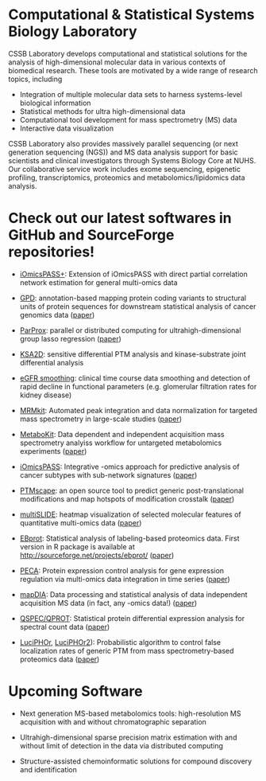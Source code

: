 
# Computational & Statistical Systems Biology Laboratory

CSSB Laboratory develops computational and statistical solutions for the analysis of high-dimensional molecular data in various contexts of biomedical research. These tools are motivated by a wide range of research topics, including

- Integration of multiple molecular data sets to harness systems-level biological information
- Statistical methods for ultra high-dimensional data
- Computational tool development for mass spectrometry (MS) data
- Interactive data visualization

CSSB Laboratory also provides massively parallel sequencing (or next generation sequencing (NGS)) and MS data analysis support for basic scientists and clinical investigators through Systems Biology Core at NUHS. Our collaborative service work includes exome sequencing, epigenetic profiling, transcriptomics, proteomics and metabolomics/lipidomics data analysis.

# Check out our latest softwares in GitHub and SourceForge repositories!

- <a href="https://github.com/cssblab/iOmicsPASSplus" target="_blank">iOmicsPASS+</a>: Extension of iOmicsPASS with direct partial correlation network estimation for general multi-omics data

- <a href="https://github.com/ginnyintifa/GPD" target="_blank">GPD</a>: annotation-based mapping protein coding variants to structural units of protein sequences for downstream statistical analysis of cancer genomics data (<a href="https://onlinelibrary.wiley.com/doi/abs/10.1002/humu.23979" target="_blank">paper</a>)

- <a href="https://github.com/kose-y/ParProx.jl" target="_blank">ParProx</a>: parallel or distributed computing for ultrahigh-dimensional group lasso regression (<a href="https://academic.oup.com/bib/article/22/6/bbab256/6319937" target="_blank">paper</a>)

- <a href="https://github.com/ginnyintifa/KSA2D" target="_blank">KSA2D</a>: sensitive differential PTM analysis and kinase-substrate joint differential analysis

- <a href="https://github.com/jleechung/eGFRsmooth" target="_blank">eGFR smoothing</a>: clinical time course data smoothing and detection of rapid decline in functional parameters (e.g. glomerular filtration rates for kidney disease)

- <a href="https://github.com/MRMkit/MRMkit" target="_blank">MRMkit</a>: Automated peak integration and data normalization for targeted mass spectrometry in large-scale studies (<a href="https://pubs.acs.org/doi/10.1021/acs.analchem.0c03060" target="_blank">paper</a>)

- <a href="https://github.com/MetaboKit/MetaboKit" target="_blank">MetaboKit</a>: Data dependent and independent acquisition mass spectrometry analyiss workflow for untargeted metabolomics experiments (<a href="https://pubs.rsc.org/en/content/articlelanding/2020/mo/d0mo00030b" target="_blank">paper</a>)

- <a href="https://github.com/cssblab/iOmicsPASS" target="_blank">iOmicsPASS</a>: Integrative -omics approach for predictive analysis of cancer subtypes with sub-network signatures (<a href="https://www.nature.com/articles/s41540-019-0099-y" target="_blank">paper</a>) 

- <a href="http://github.com/ginnyintifa/PTMscape/" target="_blank">PTMscape</a>: an open source tool to predict generic post-translational modifications and map hotspots of modification crosstalk (<a href="https://pubs.rsc.org/en/content/articlelanding/2018/mo/c8mo00027a" target="_blank">paper</a>)

- <a href="https://github.com/soumitag/multiSLIDE" target="_blank">multiSLIDE</a>: heatmap visualization of selected molecular features of quantitative multi-omics data (<a href="https://www.nature.com/articles/s41467-021-22650-x" target="_blank">paper</a>)

- <a href="http://github.com/cssblab/EBprot" target="_blank">EBprot</a>: Statistical analysis of labeling-based proteomics data. First version in R package is available at http://sourceforge.net/projects/ebprot/ (<a href="paper - https://pubs.acs.org/doi/10.1021/acs.jproteome.8b00483" target="_blank">paper</a>)

- <a href="https://github.com/PECAplus" target="_blank">PECA</a>: Protein expression control analysis for gene expression regulation via multi-omics data integration in time series (<a href="https://pubs.acs.org/doi/abs/10.1021/pr400855q" target="_blank">paper</a>)

- <a href="http://github.com/mapDIA/mapDIA" target="_blank">mapDIA</a>: Data processing and statistical analysis of data independent acquisition MS data (in fact, any -omics data!) (<a href="https://www.sciencedirect.com/science/article/abs/pii/S1874391915301305?via%3Dihub" target="_blank">paper</a>)

- <a href="http://sourceforge.net/projects/qprot/" target="_blank">QSPEC/QPROT</a>: Statistical protein differential expression analysis for spectral count data (<a href="https://www.sciencedirect.com/science/article/abs/pii/S1874391915300907" target="_blank">paper</a>)

- <a href="http://luciphor.sourceforge.net/" target="_blank">LuciPHOr</a>, <a href="http://luciphor2.sourceforge.net/" target="_blank">LuciPHOr2</a>): Probabilistic algorithm to control false localization rates of generic PTM from mass spectrometry-based proteomics data (<a href="https://www.mcponline.org/article/S1535-9476(20)34616-8/fulltext" target="_blank">paper</a>)

# Upcoming Software

- Next generation MS-based metabolomics tools: high-resolution MS acquisition with and without chromatographic separation

- Ultrahigh-dimensional sparse precision matrix estimation with and without limit of detection in the data via distributed computing

- Structure-assisted chemoinformatic solutions for compound discovery and identification
